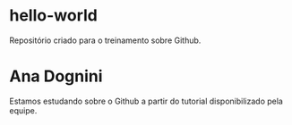 # hello-world
Repositório criado para o treinamento sobre Github.
# Ana Dognini
Estamos estudando sobre o Github a partir do tutorial disponibilizado pela equipe.
